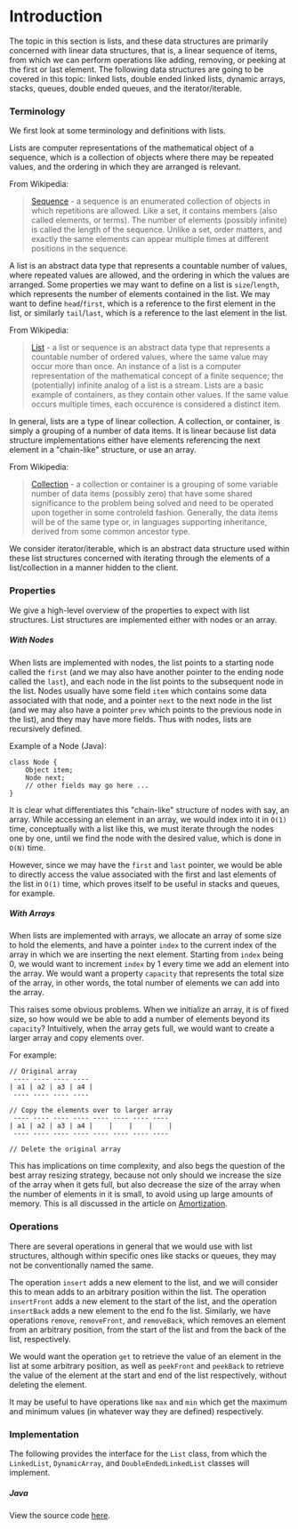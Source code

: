 # Introduction

The topic in this section is lists, and these data structures are primarily concerned with linear 
data structures, that is, a linear sequence of items, from which we can perform operations like 
adding, removing, or peeking at the first or last element. The following data structures are going 
to be covered in this topic: linked lists, double ended linked lists, dynamic arrays, stacks, 
queues, double ended queues, and the iterator/iterable.

### Terminology

We first look at some terminology and definitions with lists.

Lists are computer representations of the mathematical object of a sequence, which is a collection 
of objects where there may be repeated values, and the ordering in which they are arranged is 
relevant.

From Wikipedia:

> [Sequence](https://en.wikipedia.org/wiki/Sequence) - a sequence is an enumerated collection of 
objects in which repetitions are allowed. Like a set, it contains members (also called elements, or 
terms). The number of elements (possibly infinite) is called the length of the sequence. Unlike a 
set, order matters, and exactly the same elements can appear multiple times at different positions 
in the sequence.

A list is an abstract data type that represents a countable number of values, where repeated values 
are allowed, and the ordering in which the values are arranged. Some properties we may want to 
define on a list is `size`/`length`, which represents the number of elements contained in the list. 
We may want to define `head`/`first`, which is a reference to the first element in the list, or
similarly `tail`/`last`, which is a reference to the last element in the list.

From Wikipedia:

> [List](https://en.wikipedia.org/wiki/List_%28abstract_data_type%29) - a list or sequence is an 
abstract data type that represents a countable number of ordered values, where the same value may 
occur more than once. An instance of a list is a computer representation of the mathematical concept 
of a finite sequence; the (potentially) infinite analog of a list is a stream. Lists are a basic 
example of containers, as they contain other values. If the same value occurs multiple times, each 
occurence is considered a distinct item.

In general, lists are a type of linear collection. A collection, or container, is simply a grouping 
of a number of data items. It is linear because list data structure implementations either have 
elements referencing the next element in a "chain-like" structure, or use an array.

From Wikipedia:

> [Collection](https://en.wikipedia.org/wiki/Collection_%28abstract_data_type%29) - a collection or 
container is a grouping of some variable number of data items (possibly zero) that have some shared 
significance to the problem being solved and need to be operated upon together in some controleld 
fashion. Generally, the data items will be of the same type or, in languages supporting inheritance,
derived from some common ancestor type.

We consider iterator/iterable, which is an abstract data structure used within these list structures 
concerned with iterating through the elements of a list/collection in a manner hidden to the client.

### Properties

We give a high-level overview of the properties to expect with list structures. List structures are 
implemented either with nodes or an array. 

##### With Nodes

When lists are implemented with nodes, the list points to a starting node called the `first` (and we 
may also have another pointer to the ending node called the `last`), and each node in the list 
points to the subsequent node in the list. Nodes usually have some field `item` which contains some 
data associated with that node, and a pointer `next` to the next node in the list (and we may also 
have a pointer `prev` which points to the previous node in the list), and they may have more fields. 
Thus with nodes, lists are recursively defined. 

Example of a Node (Java):

```
class Node {
    Object item;
    Node next;
    // other fields may go here ...
}
```

It is clear what differentiates this "chain-like" structure of nodes with say, an array. While 
accessing an element in an array, we would index into it in `O(1)` time, conceptually with a list 
like this, we must iterate through the nodes one by one, until we find the node with the desired 
value, which is done in `O(N)` time.

However, since we may have the `first` and `last` pointer, we would be able to directly access the 
value associated with the first and last elements of the list in `O(1)` time, which proves itself to 
be useful in stacks and queues, for example.

##### With Arrays

When lists are implemented with arrays, we allocate an array of some size to hold the elements, and 
have a pointer `index` to the current index of the array in which we are inserting the next element. 
Starting from `index` being 0, we would want to increment `index` by 1 every time we add an element 
into the array. We would want a property `capacity` that represents the total size of the array, in 
other words, the total number of elements we can add into the array.

This raises some obvious problems. When we initialize an array, it is of fixed size, so how would we 
be able to add a number of elements beyond its `capacity`? Intuitively, when the array gets full, we 
would want to create a larger array and copy elements over.

For example:

```
// Original array
 ---- ---- ---- ----
| a1 | a2 | a3 | a4 |
 ---- ---- ---- ----

// Copy the elements over to larger array
 ---- ---- ---- ---- ---- ---- ---- ----
| a1 | a2 | a3 | a4 |    |    |    |    |
 ---- ---- ---- ---- ---- ---- ---- ----

// Delete the original array
```

This has implications on time complexity, and also begs the question of the best array resizing 
strategy, because not only should we increase the size of the array when it gets full, but also 
decrease the size of the array when the number of elements in it is small, to avoid using up large 
amounts of memory. This is all discussed in the article on 
[Amortization](/categories/data-structures/lists/amortization).

### Operations

There are several operations in general that we would use with list structures, although within 
specific ones like stacks or queues, they may not be conventionally named the same.

The operation `insert` adds a new element to the list, and we will consider this to mean adds to an 
arbitrary position within the list. The operation `insertFront` adds a new element to the start of 
the list, and the operation `insertBack` adds a new element to the end fo the list. Similarly, we 
have operations `remove`, `removeFront`, and `removeBack`, which removes an element from an 
arbitrary position, from the start of the list and from the back of the list, respectively.

We would want the operation `get` to retrieve the value of an element in the list at some arbitrary 
position, as well as `peekFront` and `peekBack` to retrieve the value of the element at the start 
and end of the list respectively, without deleting the element.

It may be useful to have operations like `max` and `min` which get the maximum and minimum values 
(in whatever way they are defined) respectively.

### Implementation

The following provides the interface for the `List` class, from which the `LinkedList`, 
`DynamicArray`, and `DoubleEndedLinkedList` classes will implement.

##### Java

View the source code [here](https://github.com/algorithm-helper/implementations/tree/master/java/com/algorithmhelper/datastructures/interfaces/List.java).

<script src="https://gist.github.com/eliucs/4f4d8baf9874843b7e6eccb4ea6f675d.js"></script>
